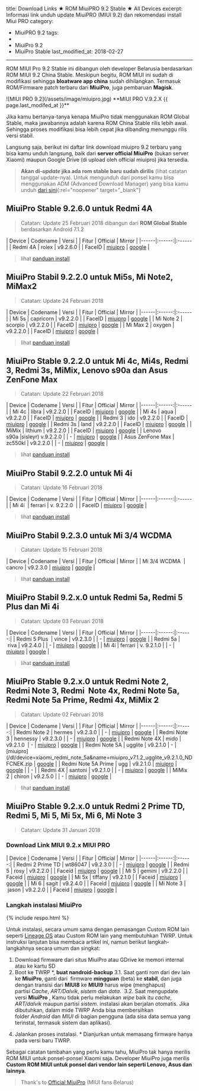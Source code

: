 title: Download Links ★ ROM MiuiPRO 9.2 Stable ★ All Devices
excerpt: Informasi link unduh update MiuiPRO (MIUI 9.2) dan rekomendasi install Miui PRO
category:
 - MiuiPRO 9.2
tags:
 - 
 - MiuiPro 9.2
 - MiuiPro Stable
last_modified_at: 2018-02-27
---

ROM MIUI Pro 9.2 Stable ini dibangun oleh developer Belarusia berdasarkan ROM MIUI 9.2 China Stable. Meskipun begitu, ROM MIUI ini sudah di modifikasi sehingga **bloatware app china** sudah dihilangkan. Termasuk ROM/Firmware patch terbaru dari **MiuiPro**, juga pembaruan **Magisk**.

<div class="align-center">
![MIUI PRO 9.2](/assets/image/miuipro.jpg)
**MIUI PRO V.9.2.X {{ page.last_modifed_at }}**
</div>

Jika kamu bertanya-tanya kenapa MiuiPro tidak menggunakan ROM Global Stable, maka jawabannya adalah karena ROM China Stable rilis lebih awal. Sehingga proses modifikasi bisa lebih cepat jika dibanding menunggu rilis versi stabil.

Langsung saja, berikut ini daftar link download miuipro 9.2 terbaru yang bisa kamu unduh langsung, baik dari **server official MiuiPro** (bukan server Xiaomi) maupun Google Drive (di upload oleh official miuipro) jika tersedia.

> **Akan di-_update_ jika ada rom stable baru sudah dirilis** (lihat catatan tanggal update-nya).
> Untuk mengunduh dari ponsel kamu bisa menggunakan ADM (Advanced Download Manager) yang bisa kamu unduh [dari sini](/menghindari-file-korup-dengan-aplikasi-advanced-download-manager){:rel="noopener" target="_blank"}


## MiuiPro Stable 9.2.6.0 untuk Redmi 4A

> Catatan: Update 25 Februari 2018 dibangun dari **ROM Global Stable** berdasarkan Android 7.1.2

| Device | Codename | Versi |
| Fitur | Official | Mirror |
|------|:------:|:------|
| Redmi 4A | rolex | v9.2.6.0 |
| FaceID | [miuipro](/dl/device=xiaomi_mi4c&name=miuipro_v7.0_libra_v9.2.2.0_NXKCNEK.zip) | [google](/dl/drive?id=1xAqznCklw5zPhj6x8iK1VVG1159u9jpJ) |

> lihat [panduan install](#langkah-instalasi-miuipro)

## MiuiPro Stabil 9.2.2.0 untuk Mi5s, Mi Note2, MiMax2

> Catatan: Update 24 Februari 2018

| Device | Codename | Versi |
| Fitur | Official | Mirror |
|------|:------:|:------|
| Mi 5s | capricorn | v9.2.2.0 |
| FaceID | [miuipro](/dl/device=xiaomi_mi5s&name=miuipro_v7.0_capricorn_v9.2.2.0_NAGCNEK.zip) | [google](/dl/drive?id=1hczMt2XTr6bNDAn_nhdS-fmXAdoxsuDB) |
| Mi Note 2 | scorpio | v9.2.2.0 |
| FaceID | [miuipro](/dl/device=xiaomi_mi_note_2&name=miuipro_v7.0_scorpio_v9.2.2.0_NADCNEK.zip) | [google](/dl/drive?id=1MAcK9iManwK09NAiYhL3Q07x0MTkfskO) |
| Mi Max 2 | oxygen | v9.2.2.0 |
| FaceID | [miuipro](/dl/device=xiaomi_mi_max_2&name=miuipro_v7.1.1_oxygen_v9.2.2.0_NDDCNEK.zip) | [google](/dl/drive?id=11-GqLQcjYBxXC5rWbrPen2InmoKfuVsU) |

> lihat [panduan install](#langkah-instalasi-miuipro)

## MiuiPro Stable 9.2.2.0 untuk Mi 4c, Mi4s, Redmi 3, Redmi 3s, MiMix, Lenovo s90a dan Asus ZenFone Max

> Catatan: Update 22 Februari 2018

| Device | Codename | Versi |
| Fitur | Official | Mirror |
|------|:------:|:------|
| Mi 4c | libra | v9.2.2.0 |
| FaceID | [miuipro](/dl/device=xiaomi_mi4c&name=miuipro_v7.0_libra_v9.2.2.0_NXKCNEK.zip) | [google](/dl/drive?id=1xAqznCklw5zPhj6x8iK1VVG1159u9jpJ) |
| Mi 4s | aqua | v9.2.2.0 |
| FaceID | [miuipro](/dl/device=xiaomi_mi4s&name=miuipro_v7.0_aqua_v9.2.2.0_NAJCNEK.zip) | [google](/dl/drive?id=1KYeyHRmjxPndNrnSa81pu1kSwRz-R3nq) |
| Redmi 3 | ido | v9.2.2.0 |
| FaceID | [miuipro](/dl/device=xiaomi_redmi_3&name=miuipro_v5.1.1_ido_v9.2.2.0_LAICNEK.zip) | [google](/dl/drive?id=1Hw6j9TH4552yjjhaTn676n7u-fLCPlUt) |
| Redmi 3s | land | v9.2.2.0 |
| FaceID | [miuipro](/dl/device=xiaomi_redmi_3s&name=miuipro_v6.0.1_land_v9.2.2.0_MALCNEK.zip) | [google](/dl/drive?id=1pVAeyfz1UA0pOloiJxs0EqF-VjCpaNUJ) |
| MiMix | lithium | v9.2.2.0 |
| FaceID | [miuipro](/dl/device=xiaomi_mi_mix&name=miuipro_v7.0_lithium_v9.2.2.0_NAHCNEK.zip) | [google](/dl/drive?id=1Lz4NgVwODZhk_TMFESGD2WZo0W6-JwQ-) |
| Lenovo s90a |sisleyr) v.9.2.2.0 |
| - | [miuipro](/dl/device=lenovo_s90a&name=miuipro_v5.1.1_sisleyr_v9.2.2.0_LAICNEK.zip) | [google](/dl/drive?id=1aU1DPBeDG_YSLu_kEMPLMSh-UhTN7BK1) |
| Asus ZenFone Max | zc550kl | v9.2.2.0 |
| - | [miuipro](/dl/device=asus_zenfone_max&name=miuipro_v5.1.1_ZC550KL_v9.2.2.0_LAICNEK.zip) | [google](/dl/drive?id=1OEjAZ4VTf4Z2o6c5-u0IItEnGNq3ovIY) |

> lihat [panduan install](#langkah-instalasi-miuipro)

## MiuiPro Stabil 9.2.2.0 untuk Mi 4i

> Catatan: Update 16 Februari 2018

| Device | Codename | Versi |
| Fitur | Official | Mirror |
|------|:------:|:------|
| Mi 4i  | ferrari | v. 9.2.2.0  |
| FaceID | [miuipro](/dl/device=xiaomi_mi4i&name=miuipro_v5.0.2_ferrari_v9.2.2.0_LXIMIEK.zip) | [google](/dl/drive?id=1X6qGZjGSJrRmOMsufy-l4qCmavibbwiL) |

> lihat [panduan install](#langkah-instalasi-miuipro)

## MiuiPro Stabil 9.2.3.0 untuk Mi 3/4 WCDMA

> Catatan: Update 15 Februari 2018

| Device | Codename | Versi |
| Fitur | Official | Mirror |
| Mi 3/4 WCDMA  | cancro | v9.2.3.0 | [miuipro](/dl/device=xiaomi_mi3_mi4_wcdma&name=miuipro_v6.0.1_cancro_v9.2.3.0_MXDCNEK.zip) | [google](/dl/drive?id=1g8HqD46YuA3Ae5Ls92x53iIiLtnACglS) |

> lihat [panduan install](#langkah-instalasi-miuipro)

## MiuiPro Stabil 9.2.x.0 untuk Redmi 5a, Redmi 5 Plus dan Mi 4i

> Catatan: Update 03 Februari 2018

| Device | Codename | Versi |
| Fitur | Official | Mirror |
|------|:------:|:------:|
| Redmi 5 Plus  | vince | v9.2.3.0 |
| - | [miuipro](/dl/device=xiaomi_redmi_5_plus&name=miuipro_v7.1.2_vince_v9.2.3.0_NEGCNEK.zip) | [google](/dl/drive?id=16pqe8jy1GEWPjkGYQdDcFDJE_on636qN) |
| Redmi 5a | riva | v9.2.4.0 |
| - | [miuipro](/dl/device=xiaomi_redmi_5a&name=miuipro_v7.1.2_riva_v9.2.4.0_NCKCNEK.zip) | [google](/dl/drive?id=1iCeOB-NRYQGFEIKPQLVP1pOUugAIZD7C) |
| Mi 4i | ferrari | v. 9.2.1.0 |
| - | [miuipro](/dl/device=xiaomi_mi4i&name=miuipro_v5.0.2_ferrari_v9.2.1.0_LXIMIEK.zip) | [google](/dl/drive?id=1ccVnfPygfZmde-d4bb1zlXpYA_DpQsa_) |

> lihat [panduan install](#langkah-instalasi-miuipro)

## MiuiPro Stable 9.2.x.0 untuk Redmi Note 2, Redmi Note 3, Redmi  Note 4x, Redmi Note 5a, Redmi Note 5a Prime, Redmi 4x, MiMix 2

> Catatan: Update 02 Februari 2018

| Device | Codename | Versi |
| Fitur | Official | Mirror |
|------|:------:|:------:|
| Redmi Note 2 | hermes | v9.2.3.0 |
| - | [miuipro](/dl/device=xiaomi_redmi_note_2&name=miuipro_v5.0.2_hermes_v9.2.3.0_LHMCNEK.zip) | [google](/dl/drive?id=1kXzbAsgt08ZgTI8Nu2z4j9WMuaw61yTo) |
| Redmi Note 3 | hennessy | v9.2.3.0 |
| - | [miuipro](/dl/device=xiaomi_redmi_note_3&name=miuipro_v5.0.2_hennessy_v9.2.3.0_LHNCNEK.zip) | [google](/dl/drive?id=1896t5-HHEDVwhv-2Ja9V5vogvF36PdqE) |
| Redmi Note 4X | mido | v9.2.1.0 
| - | [miuipro](/dl/device=xiaomi_redmi_note_4x_(3_32)&name=miuipro_v7.0_mido_v9.2.1.0_NCFCNEK.zip) | [google](/dl/drive?id=1cW58qJDPrRH4NKrv1vHVop8mF2LSYoyz) |
| Redmi Note 5A | ugglite | v9.2.1.0
| - | [miuipro](/dl/device=xiaomi_redmi_note_5a&name=miuipro_v7.1.2_ugglite_v9.2.1.0_NDFCNEK.zip | [google](/dl/1gNWIpdv5F-oRYk7XvqGIFzlIzeiR8DUj) |
| Redmi Note 5A Prime | ugg | v9.2.1.0 | [miuipro](/dl/device=xiaomi_redmi_note_5a_prime&name=miuipro_v7.1.2_ugg_v9.2.1.0_NDKCNEK.zip) | [google](/dl/drive?id=10tjxf4x4fGCWDn2tF-TC9ZAg-BhNTuHc) |
| - |
| Redmi 4X | santoni | v9.2.1.0 |
| - | [miuipro](/dl/device=xiaomi_redmi_4x&name=miuipro_v7.1.2_santoni_v9.2.1.0_NAMCNEK.zip) | [google](/dl/drive?id=1cCuVABNKY6sT0iePkKro_AMIcgxTs7Ou) |
| MiMix 2 | chiron | v9.2.5.0 |
| - | [miuipro](/dl/device=xiaomi_mi_mix_2&name=miuipro_v7.1.1_chiron_v9.2.5.0_NDECNEK.zip) | [google](/dl/drive?id=11GhOVcFsPVaFRlIBMRjkhdQS2Hm2kgJk) |

> lihat [panduan install](#langkah-instalasi-miuipro)

## MiuiPro Stable 9.2.x.0 untuk Redmi 2 Prime TD, Redmi 5, Mi 5, Mi 5x, Mi 6, Mi Note 3

> Catatan: Update 31 Januari 2018

### Download Link MIUI 9.2.x MIUI PRO

| Device | Codename | Versi |
| Fitur | Official | Mirror |
|------|:------:|:------:|
| Redmi 2 Prime TD | wt86047 | v9.2.3.0 |
| - | [miuipro](/dl/device=xiaomi_redmi_2_pro_td&name=miuipro_v5.1.1_wt86047_v9.2.3.0_LHJCNEK.zip) | [google](/dl/drive?id=1SKq_jnUIpnPflseL_-s-MUkdx5j4jNj1) |
| Redmi 5 | rosy | v9.2.2.0 |
| Faceid | [miuipro](/dl/device=xiaomi_redmi_5&name=miuipro_v7.1.2_rosy_v9.2.2.0_NDACNEK.zip) | [google](/dl/drive?id=1seLn6N3Y4vD3f-LTcRFBByCDMFwT1imp) |
| Mi 5 | gemini | v9.2.2.0 |
| Faceid | [miuipro](/dl/device=xiaomi_mi5&name=miuipro_v7.0_gemini_v9.2.2.0_NAACNEK.zip) | [google](/dl/drive?id=1shrQg0ljQbH3Wh8Jz4_gcORYAcy8D5Gl) |
| Mi 5x | tiffany | v9.2.1.0 |
| Faceid | [miuipro](/dl/device=xiaomi_mi_5x&name=miuipro_v7.1.2_tiffany_v9.2.1.0_NDBCNEK.zip) | [google](/dl/drive?id=1nXHFEzB-YM8KWyXQSZteuREs7tpPLn3r) |
| Mi 6 | sagit | v9.2.4.0 |
| Faceid | [miuipro](/dl/device=xiaomi_mi6&name=miuipro_v7.1.1_sagit_v9.2.4.0_NCACNEK.zip) | [google](/dl/drive?id=1SpLmdbaLAg5JyDMCPBJP9UiYYDspboYf) |
| Mi Note 3 | jason | v9.2.2.0 |
| Faceid | [miuipro](/dl/miuipro?device=mi_note_3&name=miuipro_v7.1.1_jason_v9.2.2.0_NCHCNEK.zip) | [google](/dl/drive?id=1YPJuKI0pILlDR3Q_7K0eimmbZ6eeepmc) |

### Langkah instalasi MiuiPro

{% include respo.html %}

Untuk instalasi, secara umum sama dengan pemasangan Custom ROM lain seperti [Lineage OS](https://www.lineageosrom.net) atau Custom ROM lain yang membutuhkan TWRP. Untuk instruksi lanjutan bisa membaca artikel ini, namun berikut langkah-langkahnya secara umum dan singkat:

1. Download firmware dari situs MiuiPro atau GDrive ke memori internal atau ke kartu SD
2. Boot ke TWRP *, **buat nandroid-backup**
3.1. Saat ganti rom dari dev lain ke **MiuiPro**, ganti dari  firmware **mingguan** (beta) ke **stabil**, dan juga dengan transisi dari **MIUI8** ke **MIUI9** harus wipe (menghapus) partisi _Cache_, _ART/Dalvik_, _sistem_ dan _data_. 
3.2. Saat mengupdate versi **MiuiPro** , Kamu tidak perlu melakukan _wipe_ baik itu _cache_, _ART/dalvik_ maupun partisi _sistem_. instalasi akan berjalan otomatis. Jika dibutuhkan, dalam mide TWRP Anda bisa membersihkan folder _Android_ dan _MIUI_ di bagian pengguna (ada sisa data semua yang terinstal, termasuk sistem dan aplikasi). 
4) Jalankan proses instalasi. * Dianjurkan untuk memasang firmware hanya pada versi baru TWRP.

Sebagai catatan tambahan yang perlu kamu tahu, MiuiPro tak hanya merilis ROM MIUI untuk ponsel-ponsel Xiaomi saja. Developer MiuiPro juga merilis **Custom ROM MIUI untuk ponsel dari vendor lain seperti Lenovo, Asus dan lainnya**.

> Thank's to [Official MiuiPro](http://miuipro.by) (MIUI fans Belarus)
